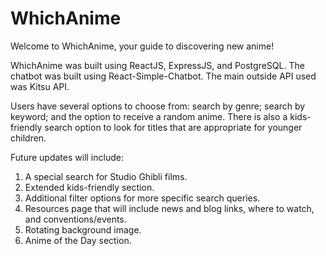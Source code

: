 # WhichAnime
Welcome to WhichAnime, your guide to discovering new anime!

WhichAnime was built using ReactJS, ExpressJS, and PostgreSQL.  The chatbot was built using React-Simple-Chatbot. The main outside API used was Kitsu API.

Users have several options to choose from: search by genre; search by keyword; and the option to receive a random anime. There is also a kids-friendly search option to look for titles that are appropriate for younger children. 

Future updates will include:
1) A special search for Studio Ghibli films.
2) Extended kids-friendly section.
3) Additional filter options for more specific search queries.
4) Resources page that will include news and blog links, where to watch, and conventions/events.
5) Rotating background image.
6) Anime of the Day section.
